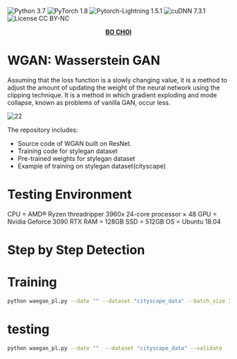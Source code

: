 ![Python 3.7](https://img.shields.io/badge/python-3.7-b0071e.svg?style=plastic)
![PyTorch 1.8](https://img.shields.io/badge/pytorch-1.8-%239e008e.svg?style=plastic)
![Pytorch-Lightning 1.5.1](https://img.shields.io/badge/pytorch_lightning-1.5.1-%239e008e.svg?style=plastic)
![cuDNN 7.3.1](https://img.shields.io/badge/cuda-11.2-2545e6.svg?style=plastic)
![License CC BY-NC](https://img.shields.io/badge/license-MIT-108a00.svg?style=plastic)


<p align="center">
  <b><a href="https://github.com/choib/">BO CHOI</a></b>
</p>


# WGAN: Wasserstein GAN
Assuming that the loss function is a slowly changing value, it is a method to adjust the amount of updating the weight of the neural network using the clipping technique. It is a method in which gradient exploding and mode collapse, known as problems of vanilla GAN, occur less.


![22](https://user-images.githubusercontent.com/57978796/155951485-43db231f-dd3d-43ce-859e-6acb0237e069.png)


The repository includes:
* Source code of WGAN built on ResNet.
* Training code for stylegan dataset
* Pre-trained weights for stylegan dataset
* Example of training on stylegan dataset(cityscape)

# Testing Environment
CPU = AMD® Ryzen threadripper 3960x 24-core processor × 48
GPU = Nvidia Geforce 3090 RTX
RAM = 128GB
SSD = 512GB
OS = Ubuntu 18.04

# Step by Step Detection


# Training
```bash
python waegan_pl.py --date "" --dataset "cityscape_data" --batch_size 15 --precision 16 --train_max 500 --style_ratio 0.1
```
# testing
```bash
python waegan_pl.py --date ""  --dataset "cityscape_data" --validate   --DDP --epoch 499
```

